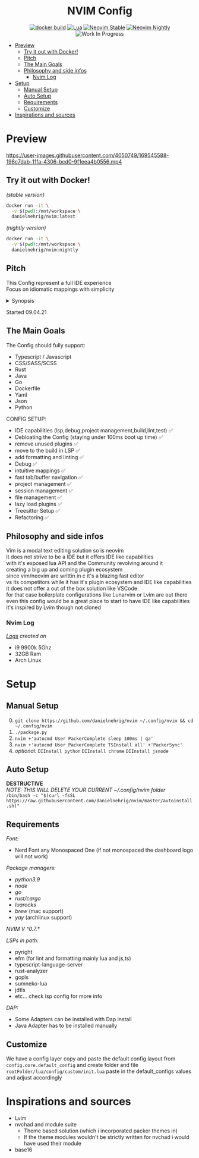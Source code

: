 <div align="center">

<h1>NVIM Config</h1>

[![docker build](https://img.shields.io/github/workflow/status/danielnehrig/nvim/ci?label=build&logo=docker&style=for-the-badge)](https://hub.docker.com/r/danielnehrig/nvim/tags)
[![Lua](https://img.shields.io/badge/Lua-blue.svg?style=for-the-badge&logo=lua)](http://www.lua.org)
[![Neovim Stable](https://img.shields.io/badge/Neovim%20Stable-green.svg?style=for-the-badge&logo=neovim)](https://neovim.io)
[![Neovim Nightly](https://img.shields.io/badge/Neovim%20Nightly-red.svg?style=for-the-badge&logo=neovim)](https://neovim.io)
![Work In Progress](https://img.shields.io/badge/Work%20In%20Progress-orange?style=for-the-badge)

</div>

- [Preview](#preview)
  - [Try it out with Docker!](#try-it-out-with-docker)
  - [Pitch](#pitch)
  - [The Main Goals](#the-main-goals)
  - [Philosophy and side infos](#philosophy-and-side-infos)
    - [Nvim Log](#nvim-log)
- [Setup](#setup)
  - [Manual Setup](#manual-setup)
  - [Auto Setup](#auto-setup)
  - [Requirements](#requirements)
  - [Customize](#customize)
- [Inspirations and sources](#inspirations-and-sources)

# Preview

https://user-images.githubusercontent.com/4050749/169545588-198c7dab-11fa-4306-bcd0-9f1eea4b0556.mp4

## Try it out with Docker!

_(stable version)_

```bash
docker run -it \
  -v $(pwd):/mnt/workspace \
  danielnehrig/nvim:latest
```

_(nightly version)_

```bash
docker run -it \
  -v $(pwd):/mnt/workspace \
  danielnehrig/nvim:nightly
```

## Pitch

This Config represent a full IDE experience\
Focus on idiomatic mappings with simplicity

<details>
<summary>Synopsis</summary>
I've been using vim for about 7-8 years now\
while i was aware that neovim was a thing\
i didn't really understand or tried to understand\
which problems it tries to solve which vim has\
one day I jumped about features for the 0.5.0 upcoming release\
which was about the native LSP in neovim\
while i was using YCM at that time for VIM\
(which i was pretty happy with)\
i thought lets give it a shot how it works for neovim\
this is when i realized that neovim had a LUA JIT\
implemented at that moment i was sold to it due to prior lua experience\
i investigated the lua plugin ecosystem while fairly small at that time\
it grew and grew and grew... It looked promising\
now we are here back at it again configuring the same editor\
with better features\
this time getting a IDE like experience\
getting rid of prior pain points with vim\
and getting rid of bad habits.\
the journey begins
</details>

Started 09.04.21

## The Main Goals

The Config should fully support:

- Typescript / Javascript
- CSS/SASS/SCSS
- Rust
- Java
- Go
- Dockerfile
- Yaml
- Json
- Python

CONFIG SETUP:

- IDE capabilities (lsp,debug,project management,build,lint,test) ✅
- Debloating the Config (staying under 100ms boot up time) ✅
- remove unused plugins ✅
- move to the build in LSP ✅
- add formatting and linting ✅
- Debug ✅
- intuitive mappings ✅
- fast tab/buffer navigation ✅
- project management ✅
- session management ✅
- file management ✅
- lazy load plugins ✅
- Treesitter Setup ✅
- Refactoring ✅

## Philosophy and side infos

Vim is a modal text editing solution so is neovim\
it does not strive to be a IDE but it offers IDE like capabilities\
with it's exposed lua API and the Community revolving around it\
creating a big up and coming plugin ecosystem\
since vim/neovim are writtin in c it's a blazing fast editor\
vs its competitors
while it has it's plugin ecosystem and IDE like capabilities\
it does not offer a out of the box solution like VSCode\
for that case boilerplate configurations like Lunarvim or Lvim are out there\
even this config would be a great place to start to have IDE like capabilities\
it's inspired by Lvim though not cloned

### Nvim Log

_[Logs](./nvim.log) created on_

- i9 9900k 5Ghz
- 32GB Ram
- Arch Linux

# Setup

## Manual Setup

0. `git clone https://github.com/danielnehrig/nvim ~/.config/nvim && cd ~/.config/nvim`
1. `./package.py`
2. `nvim +'autocmd User PackerComplete sleep 100ms | qa'`
3. `nvim +'autocmd User PackerComplete TSInstall all' +'PackerSync'`
4. _optional:_ `DIInstall python` `DIInstall chrome` `DIInstall jsnode`

## Auto Setup

**DESTRUCTIVE**\
_NOTE: THIS WILL DELETE YOUR CURRENT ~/.config/nvim folder_\
`/bin/bash -c "$(curl -fsSL https://raw.githubusercontent.com/danielnehrig/nvim/master/autoinstall.sh)"`

## Requirements

_Font:_

- Nerd Font any Monospaced One (if not monospaced the dashboard logo will not work)

_Package managers:_

- _python3.9_
- _node_
- _go_
- _rust/cargo_
- _luarocks_
- _brew_ (mac support)
- _yay_ (archlinux support)

_NVIM V ^0.7.\*_

_LSPs in path:_

- pyright
- efm (for lint and formatting mainly lua and js,ts)
- typescript-language-server
- rust-analyzer
- gopls
- sumneko-lua
- jdtls
- etc... check lsp config for more info

_DAP:_

- Some Adapters can be installed with Dap install
- Java Adapter has to be installed manually

## Customize

We have a config layer copy and paste the default config layout from `config.core.default_config`
and create folder and file `rootFolder/lua/config/custom/init.lua`
paste in the default_configs values and adjust accordingly

# Inspirations and sources

- Lvim
- nvchad and module suite
  - Theme based solution (which i incorporated packer themes in)
  - If the theme modules wouldn't be strictly written for nvchad i would have used their module
- base16
